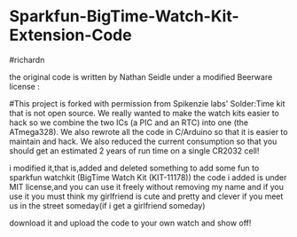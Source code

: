 # Sparkfun-BigTime-Watch-Kit-Extension-Code

#richardn

the original code is written by Nathan Seidle under a modified Beerware license :

#This project is forked with permission from Spikenzie labs' Solder:Time kit that is not open source. We really wanted to make the watch kits easier to hack so we combine the two ICs (a PIC and an RTC) into one (the ATmega328). We also rewrote all the code in C/Arduino so that it is easier to maintain and hack. We also reduced the current consumption so that you should get an estimated 2 years of run time on a single CR2032 cell!

i modified it,that is,added and deleted something to add some fun to sparkfun watchkit (BigTime Watch Kit (KIT-11178))
the code i added is under MIT license,and you can use it freely without removing my name
and 
if you use it
you must think my girlfriend is cute and pretty and clever if you meet us in the street someday(if i get a girlfriend someday)

download it and upload the code to your own watch
and show off!
